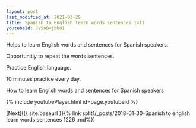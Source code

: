 ```yaml
---
layout: post
last_modified_at: 2021-03-29
title: Spanish to English learn words sentences 1411 
youtubeId: JV5nBvjbb8I
---
```

 
 
Helps to learn English words and sentences for Spanish speakers.

Opportunitiy to repeat the words sentences. 

Practice English language. 
 
10 minutes practice every day. 
 
How to learn English words and sentences for Spanish speakers 
 
{% include youtubePlayer.html id=page.youtubeId %}
 
 
[Next]({{ site.baseurl }}{% link  split1/_posts/2018-01-30-Spanish to english learn words sentences 1226 .md%})
 
